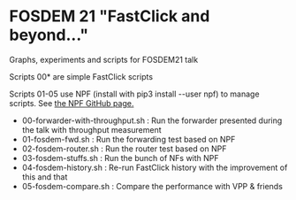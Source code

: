 # FOSDEM 21 "FastClick and beyond..."

Graphs, experiments and scripts for FOSDEM21 talk

Scripts 00\* are simple FastClick scripts

Scripts 01-05 use NPF (install with pip3 install --user npf) to manage scripts. See [the NPF GitHub page.](http://github.com/tbarbette/npf/)

 * 00-forwarder-with-throughput.sh : Run the forwarder presented during the talk with throughput measurement
 * 01-fosdem-fwd.sh : Run the forwarding test based on NPF
 * 02-fosdem-router.sh : Run the router test based on NPF
 * 03-fosdem-stuffs.sh : Run the bunch of NFs with NPF
 * 04-fosdem-history.sh : Re-run FastClick history with the improvement of this and that
 * 05-fosdem-compare.sh : Compare the performance with VPP & friends
